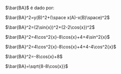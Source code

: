 $\bar{BA}$ é dado por:

$\bar{BA}^2=y(B)^2+(\space x(A)-x(B)\space)^2$

$\bar{BA}^2=(2\sin{x})^2+(2-2\cos{x})^2$

$\bar{BA}^2=4\cos^2{x}-8\cos{x}+4+4\sin^2{x}$

$\bar{BA}^2=4\cos^2{x}-8\cos{x}+4+4-4\cos^2{x}$

$\bar{BA}^2=-8\cos{x}+8$

$\bar{BA}=\sqrt{8-8\cos{x}}$